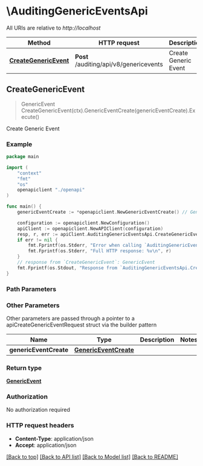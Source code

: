 # \AuditingGenericEventsApi

All URIs are relative to *http://localhost*

Method | HTTP request | Description
------------- | ------------- | -------------
[**CreateGenericEvent**](AuditingGenericEventsApi.md#CreateGenericEvent) | **Post** /auditing/api/v8/genericevents | Create Generic Event



## CreateGenericEvent

> GenericEvent CreateGenericEvent(ctx).GenericEventCreate(genericEventCreate).Execute()

Create Generic Event



### Example

```go
package main

import (
    "context"
    "fmt"
    "os"
    openapiclient "./openapi"
)

func main() {
    genericEventCreate := *openapiclient.NewGenericEventCreate() // GenericEventCreate | 

    configuration := openapiclient.NewConfiguration()
    apiClient := openapiclient.NewAPIClient(configuration)
    resp, r, err := apiClient.AuditingGenericEventsApi.CreateGenericEvent(context.Background()).GenericEventCreate(genericEventCreate).Execute()
    if err != nil {
        fmt.Fprintf(os.Stderr, "Error when calling `AuditingGenericEventsApi.CreateGenericEvent``: %v\n", err)
        fmt.Fprintf(os.Stderr, "Full HTTP response: %v\n", r)
    }
    // response from `CreateGenericEvent`: GenericEvent
    fmt.Fprintf(os.Stdout, "Response from `AuditingGenericEventsApi.CreateGenericEvent`: %v\n", resp)
}
```

### Path Parameters



### Other Parameters

Other parameters are passed through a pointer to a apiCreateGenericEventRequest struct via the builder pattern


Name | Type | Description  | Notes
------------- | ------------- | ------------- | -------------
 **genericEventCreate** | [**GenericEventCreate**](GenericEventCreate.md) |  | 

### Return type

[**GenericEvent**](GenericEvent.md)

### Authorization

No authorization required

### HTTP request headers

- **Content-Type**: application/json
- **Accept**: application/json

[[Back to top]](#) [[Back to API list]](../README.md#documentation-for-api-endpoints)
[[Back to Model list]](../README.md#documentation-for-models)
[[Back to README]](../README.md)

